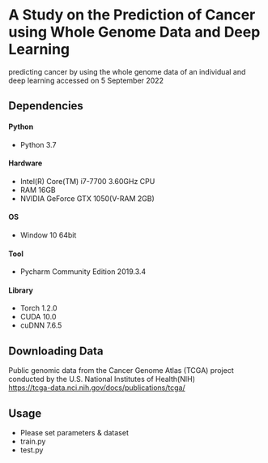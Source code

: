# A Study on the Prediction of Cancer using Whole Genome Data and Deep Learning
predicting cancer by using the whole genome data of an individual and deep learning
accessed on 5 September 2022
## Dependencies

#### Python
* Python 3.7

#### Hardware
* Intel(R) Core(TM) i7-7700 3.60GHz CPU
* RAM 16GB
* NVIDIA GeForce GTX 1050(V-RAM 2GB)

#### OS
* Window 10 64bit

#### Tool
* Pycharm Community Edition 2019.3.4

#### Library
* Torch 1.2.0
* CUDA 10.0
* cuDNN 7.6.5


## Downloading Data
Public genomic data from the Cancer Genome Atlas (TCGA) project conducted by the U.S. National Institutes of Health(NIH)  
https://tcga-data.nci.nih.gov/docs/publications/tcga/


## Usage
* Please set parameters & dataset
* train.py
* test.py
